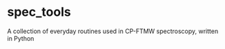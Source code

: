 spec_tools
==========

A collection of everyday routines used in CP-FTMW spectroscopy, written in Python

